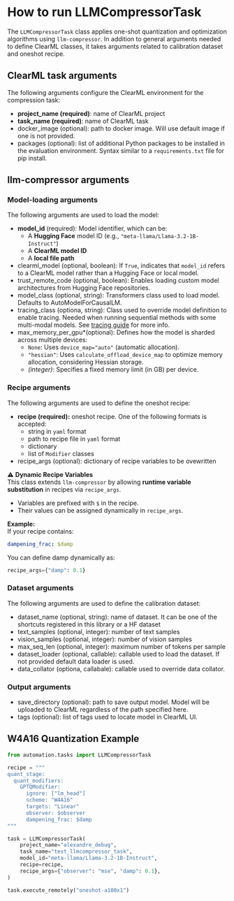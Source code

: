 # How to run LLMCompressorTask

The `LLMCompressorTask` class applies one-shot quantization and optimization algorithms using `llm-compressor`.
In addition to general arguments needed to define ClearML classes, it takes arguments related to calibration dataset and oneshot recipe.

## ClearML task arguments
The following arguments configure the ClearML environment for the compression task:
- **project_name (required)**: name of ClearML project
- **task_name (required)**: name of ClearML task
- docker_image (optional): path to docker image. Will use default image if one is not provided.
- packages (optional): list of additional Python packages to be installed in the evaluation environment. Syntax similar to a `requirements.txt` file for pip install.

## llm-compressor arguments

### Model-loading arguments
The following arguments are used to load the model:
- **model_id** (required): Model identifier, which can be:
  - A **Hugging Face** model ID (e.g., `"meta-llama/Llama-3.2-1B-Instruct"`)
  - A **ClearML model ID**
  - A **local file path**
- clearml_model (optional, boolean): If `True`, indicates that `model_id` refers to a ClearML model rather than a Hugging Face or local model.
- trust_remote_code (optional, boolean): Enables loading custom model architectures from Hugging Face repositories.
- model_class (optional, string): Transformers class used to load model. Defaults to AutoModelForCausalLM.
- tracing_class (optiona, string): Class used to override model definition to enable tracing. Needed when running sequential methods with some multi-modal models. See [tracing guide](https://github.com/vllm-project/llm-compressor/blob/main/src/llmcompressor/transformers/tracing/GUIDE.md) for more info.
- max_memory_per_gpu*(optional): Defines how the model is sharded across multiple devices:
  - `None`: Uses `device_map="auto"` (automatic allocation).
  - `"hessian"`: Uses `calculate_offload_device_map` to optimize memory allocation, considering Hessian storage.
  - *(integer)*: Specifies a fixed memory limit (in GB) per device.

### Recipe arguments
The following arguments are used to define the oneshot recipe:
- **recipe (required):** oneshot recipe. One of the following formats is accepted:
  - string in `yaml` format
  - path to recipe file in `yaml` format
  - dictionary
  - list of `Modifier` classes 
- recipe_args (optional): dictionary of recipe variables to be ovewritten

⚠️ **Dynamic Recipe Variables**  
This class extends `llm-compressor` by allowing **runtime variable substitution** in recipes via `recipe_args`.

- Variables are prefixed with `$` in the recipe.
- Their values can be assigned dynamically in `recipe_args`.

**Example:**  
If your recipe contains:
```yaml
dampening_frac: $damp
```
You can define damp dynamically as:
```python
recipe_args={"damp": 0.1}
```

### Dataset arguments
The following arguments are used to define the calibration dataset:
- dataset_name (optional, string): name of dataset. It can be one of the shortcuts registered in this library or a HF dataset
- text_samples (optional, integer): number of text samples
- vision_samples (optional, integer): number of vision samples
- max_seq_len (optional, integer): maximum number of tokens per sample
- dataset_loader (optional, callable): callable used to load the dataset. If not provided default data loader is used.
- data_collator (optiona, callabale): callable used to override data collator.

### Output arguments
- save_directory (optional): path to save output model. Model will be uploaded to ClearML regardless of the path specified here.
- tags (optional): list of tags used to locate model in ClearML UI.


## W4A16 Quantization Example
```python
from automation.tasks import LLMCompressorTask

recipe = """
quant_stage:
  quant_modifiers:
    GPTQModifier:
      ignore: ["lm_head"]
      scheme: "W4A16"
      targets: "Linear"
      observer: $observer
      dampening_frac: $damp
"""

task = LLMCompressorTask(
    project_name="alexandre_debug",
    task_name="test_llmcompressor_task",
    model_id="meta-llama/Llama-3.2-1B-Instruct",
    recipe=recipe,
    recipe_args={"observer": "mse", "damp": 0.1},
)

task.execute_remotely("oneshot-a100x1")
```

